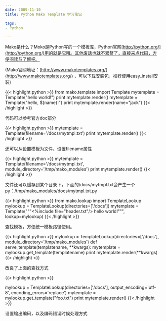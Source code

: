 ```yaml
---
date: 2009-11-10
title: Python Mako Template 学习笔记

tags:
- Python

---
```


Mako是什么？Moko是Python写的一个模板库，Python官网[http://python.org/](http://python.org/)用的就是它哦。其他废话也就不累赘了，直接来点代码，方便阅读与了解把。

(Mako官网地址：[http://www.makotemplates.org/](http://www.makotemplates.org/) ，可以下载安装包，推荐使用easy_install安装)

{{< highlight python >}}
from mako.template import Template
mytemplate = Template("hello world!")
print mytemplate.render()
mytemplate = Template("hello, ${name}!")
print mytemplate.render(name="jack")
{{< /highlight >}}

代码可以参考官方doc部分

{{< highlight python >}}
mytemplate = Template(filename='/docs/mytmpl.txt')
print mytemplate.render()
{{< /highlight >}}

还可以从设置模板为文件，设置filename属性

{{< highlight python >}}
mytemplate = Template(filename='/docs/mytmpl.txt', module_directory='/tmp/mako_modules')
print mytemplate.render()
{{< /highlight >}}

文件还可以缓存到某个目录下，下面的/docs/mytmpl.txt会产生一个py：/tmp/mako_modules/docs/mytmpl.txt.py

{{< highlight python >}}
from mako.lookup import TemplateLookup
mylookup = TemplateLookup(directories=['/docs'])
mytemplate = Template("""<%include file="header.txt"/> hello world!""", lookup=mylookup)
{{< /highlight >}}

查找模板，方便统一模板路径使用。

{{< highlight python >}}
mylookup = TemplateLookup(directories=['/docs'], module_directory='/tmp/mako_modules')
def serve_template(templatename, **kwargs):
mytemplate = mylookup.get_template(templatename)
print mytemplate.render(**kwargs)
{{< /highlight >}}

改良了上面的查找方式

{{< highlight python >}}

mylookup = TemplateLookup(directories=['/docs'], output_encoding='utf-8',
                                       encoding_errors='replace')
mytemplate = mylookup.get_template("foo.txt")
print mytemplate.render()
{{< /highlight >}}

设置输出编码，以及编码错误时候处理方式

